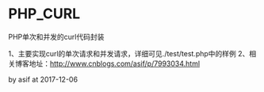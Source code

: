 # PHP_CURL
PHP单次和并发的curl代码封装

1、主要实现curl的单次请求和并发请求，详细可见./test/test.php中的样例
2、相关博客地址：http://www.cnblogs.com/asif/p/7993034.html


by asif
at 2017-12-06
